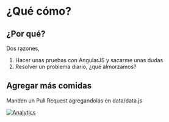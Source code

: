 ¿Qué cómo?
==========

¿Por qué?
---------
Dos razones, 

1. Hacer unas pruebas con AngularJS y sacarme unas dudas
2. Resolver un problema diario, ¿qué almorzamos?

Agregar más comidas
-------------------
Manden un Pull Request agregandolas en data/data.js

[![Analytics](https://ga-beacon.appspot.com/UA-51467836-1/glena/quecomo)](http://germanlena.com.ar)